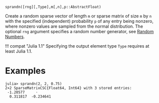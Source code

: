```
sprandn([rng][,Type],m[,n],p::AbstractFloat)
```

Create a random sparse vector of length `m` or sparse matrix of size `m` by `n` with the specified (independent) probability `p` of any entry being nonzero, where nonzero values are sampled from the normal distribution. The optional `rng` argument specifies a random number generator, see [Random Numbers](@ref).

!!! compat "Julia 1.1"
    Specifying the output element type `Type` requires at least Julia 1.1.


# Examples

```jldoctest; setup = :(using Random; Random.seed!(0))
julia> sprandn(2, 2, 0.75)
2×2 SparseMatrixCSC{Float64, Int64} with 3 stored entries:
 -1.20577     ⋅
  0.311817  -0.234641
```
